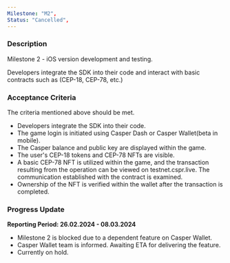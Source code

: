 ```yaml
---
Milestone: "M2",
Status: "Cancelled",
---
```

<!--lang:en--> 
### Description

Milestone 2 - iOS version development and testing. 

Developers integrate the SDK into their code and interact with basic contracts such as (CEP-18, CEP-78, etc.)


### Acceptance Criteria

The criteria mentioned above should be met. 
- Developers integrate the SDK into their code. 
- The game login is initiated using Casper Dash or Casper Wallet(beta in mobile). 
- The Casper balance and public key are displayed within the game. 
- The user's CEP-18 tokens and CEP-78 NFTs are visible. 
- A basic CEP-78 NFT is utilized within the game, and the transaction resulting from the 
operation can be viewed on testnet.cspr.live. The communication established with the contract is examined. 
- Ownership of the NFT is verified within the wallet after the transaction is completed. 


### Progress Update

**Reporting Period: 26.02.2024 - 08.03.2024**
- Milestone 2 is blocked due to a dependent feature on Casper Wallet.
- Casper Wallet team is informed. Awaiting ETA for delivering the feature.
- Currently on hold.

